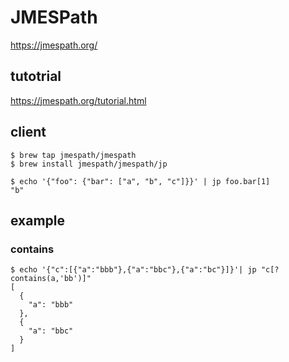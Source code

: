 # JMESPath

https://jmespath.org/

tutotrial
--

https://jmespath.org/tutorial.html


client
--

```console
$ brew tap jmespath/jmespath
$ brew install jmespath/jmespath/jp
```


```console
$ echo '{"foo": {"bar": ["a", "b", "c"]}}' | jp foo.bar[1]
"b"
```

example
--


### contains

```console
$ echo '{"c":[{"a":"bbb"},{"a":"bbc"},{"a":"bc"}]}'| jp "c[?contains(a,'bb')]"
[
  {
    "a": "bbb"
  },
  {
    "a": "bbc"
  }
]
```

